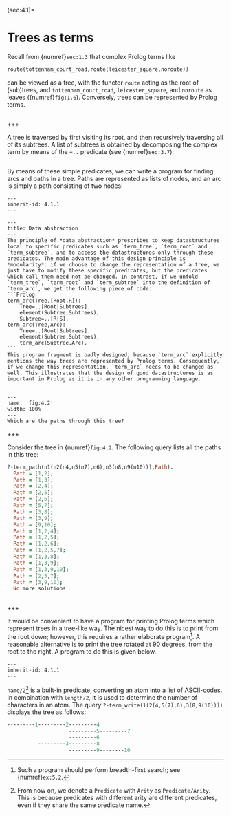 <!--H3: Section 4.1-->
(sec:4.1)=
# Trees as terms #

<!--section 1.3-->
Recall from {numref}`sec:1.3` that complex Prolog terms like
```Prolog
route(tottenham_court_road,route(leicester_square,noroute))
```
can be viewed as a tree, with the functor `route` acting as the root of (sub)trees, and `tottenham_court_road`, `leicester_square`, and `noroute` as leaves ({numref}`fig:1.6`). Conversely, trees can be represented by Prolog terms.

```{exercise} ex:4.1
```

+++

<!--section 3.7-->
A tree is traversed by first visiting its root, and then recursively traversing all of its subtrees. A list of subtrees is obtained by decomposing the complex term by means of the `=..` predicate (see {numref}`sec:3.7`):
```{swish} 4.1.1
```
By means of these simple predicates, we can write a program for finding arcs and paths in a tree. Paths are represented as lists of nodes, and an arc is simply a path consisting of two nodes:
```{swish} 4.1.2
---
inherit-id: 4.1.1
---
```

````{infobox}
---
title: Data abstraction
---
The principle of *data abstraction* prescribes to keep datastructures local to specific predicates such as `term_tree`, `term_root` and `term_subtree`, and to access the datastructures only through these predicates. The main advantage of this design principle is *modularity*: if we choose to change the representation of a tree, we just have to modify these specific predicates, but the predicates which call them need not be changed. In contrast, if we unfold `term_tree`, `term_root` and `term_subtree` into the definition of `term_arc`, we get the following piece of code:
```Prolog
term_arc(Tree,[Root,R]):-
    Tree=..[Root|Subtrees].
    element(Subtree,Subtrees),
    Subtree=..[R|S].
term_arc(Tree,Arc):-
    Tree=..[Root|Subtrees].
    element(Subtree,Subtrees),
    term_arc(Subtree,Arc).
```
This program fragment is badly designed, because `term_arc` explicitly mentions the way trees are represented by Prolog terms. Consequently, if we change this representation, `term_arc` needs to be changed as well. This illustrates that the design of good datastructures is as important in Prolog as it is in any other programming language.
````

```{exercise} ex:4.2
```

```{figure} /src/fig/part_ii/image008.svg
---
name: 'fig:4.2'
width: 100%
---
Which are the paths through this tree?
```

+++

Consider the tree in {numref}`fig:4.2`. The following query lists all the paths in this tree:
```Prolog
?-term_path(n1(n2(n4,n5(n7),n6),n3(n8,n9(n10))),Path).
  Path = [1,2];
  Path = [1,3];
  Path = [2,4];
  Path = [2,5];
  Path = [2,6];
  Path = [5,7];
  Path = [3,8];
  Path = [3,9];
  Path = [9,10];
  Path = [1,2,4];
  Path = [1,2,5];
  Path = [1,2,6];
  Path = [1,2,5,7];
  Path = [1,3,8];
  Path = [1,3,9];
  Path = [1,3,9,10];
  Path = [2,5,7];
  Path = [3,9,10];
  No more solutions
```

```{exercise} ex:4.3
```

+++

It would be convenient to have a program for printing Prolog terms which represent trees in a tree-like way. The nicest way to do this is to print from the root down; however, this requires a rather elaborate program[^13]. A reasonable alternative is to print the tree rotated at 90 degrees, from the root to the right. A program to do this is given below.
```{swish} 4.1.3
---
inherit-id: 4.1.1
---
```
`name/2`[^14] is a built-in predicate, converting an atom into a list of ASCII-codes. In combination with `length/2`, it is used to determine the number of characters in an atom. The query `?-term_write(1(2(4,5(7),6),3(8,9(10))))` displays the tree as follows:
```Prolog
---------1---------2---------4
                    ---------5---------7
                    ---------6
          ---------3---------8
                    ---------9--------10
```

<!--Exercise 5.2-->
[^13]: Such a program should perform breadth-first search; see {numref}`ex:5.2`.
[^14]: From now on, we denote a `Predicate` with `Arity` as `Predicate/Arity`. This is because predicates with different arity are different predicates, even if they share the same predicate name.
